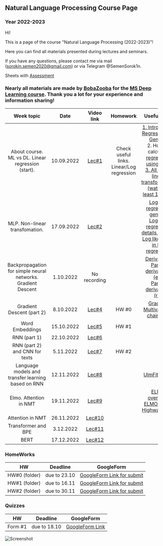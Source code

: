 ## Natural Language Processing Course Page 
### Year 2022-2023

Hi!

This is a page of the course "Natural Language Processing (2022-2023)"! 

Here you can find all materials presented during lectures and seminars.

If you have any questions, please contact me via mail (sorokin.semen2020@gmail.com) or via Telegram @SemenSorok1n. 

Sheets with [Assessment](https://docs.google.com/spreadsheets/d/1HFksQQbRqdd0rJ0NU_9hpuh0y5QBCpMLiyY8xN5gP2s/edit?usp=sharing)

### Nearly all materials are made by [BobaZooba](https://github.com/BobaZooba) for the [MS Deep Learning course](https://github.com/BobaZooba/DeepNLP). Thank you a lot for your experience and information sharing!


|                          Week topic                          |    Date    |                        Video link                         |                 Homework                  |                                                                                                                                                                          Useful links                                                                                                                                                                          |
|:------------------------------------------------------------:|:----------:|:---------------------------------------------------------:|:-----------------------------------------:|:--------------------------------------------------------------------------------------------------------------------------------------------------------------------------------------------------------------------------------------------------------------------------------------------------------------------------------------------------------------:|
|      About course. ML vs DL. Linear regression (start).      | 10.09.2022 |           [Lec#1](https://youtu.be/KmEyLMHhYCI)           | Check useful links. Linear/Log regression | [1. Intro Linear Regression. In General](https://www.youtube.com/watch?v=owI7zxCqNY0) <br/> 2. How to calculate [regression using MSE](https://youtube.com/playlist?list=PLF596A4043DBEAE9C) <br/> [3. All about linear transformation (watch at least 1 week)](https://www.khanacademy.org/math/linear-algebra/matrix-transformations#linear-transformations) |
|                MLP. Non-linear transfomation.                | 17.09.2022 |           [Lec#2](https://youtu.be/-OIB98WsB5Y)           |                                           |                                                  [Logistic regression general](https://www.youtube.com/watch?v=yIYKR4sgzI8) <br/>  [Logistic regression details part #1](https://www.youtube.com/watch?v=vN5cNN2-HWE)    <br/>[Log likelihood in log regression](https://www.youtube.com/watch?v=BfKanl1aSG0)                                                  |
| Backpropagation for simple neural networks. Gradient Descent | 1.10.2022  |                       No recording                        |                                           |                  [Derivatives](https://www.youtube.com/watch?v=5yfh5cf4-0w) <br/>[Partial derivarives (en)](https://www.khanacademy.org/math/multivariable-calculus/multivariable-derivatives/partial-derivatives/v/partial-derivatives-introduction)<br/> [Partial derivatives (ru)](http://mathprofi.ru/chastnye_proizvodnye_primery.html)                   |
|                  Gradient Descent (part 2)                   | 8.10.2022  |           [Lec#4](https://youtu.be/OKyq0r_l69A)           |                   HW #0                   |                  [Gradient](https://www.khanacademy.org/math/multivariable-calculus/multivariable-derivatives/gradient-and-directional-derivatives/v/gradient)  <br/>       [Multivariable chain rule](https://www.khanacademy.org/math/multivariable-calculus/multivariable-derivatives/multivariable-chain-rule/v/multivariable-chain-rule)                  |
|                       Word Embeddings                        | 15.10.2022 |           [Lec#5](https://youtu.be/-ZjBvlnZJz4)           |                   HW #1                   |                                                                                                                                                                                                                                                                                                                                                                |
|                         RNN (part 1)                         | 22.10.2022 |   [Lec#6](https://www.youtube.com/watch?v=Cxf0SJfcc8c)    |                                           |                                                                                                                                                                                                                                                                                                                                                                |
|                RNN (part 2) and CNN for texts                | 5.11.2022  |   [Lec#7](https://www.youtube.com/watch?v=EbjB4pJzWqA)    |                   HW #2                   |                                                                                                                                                                                                                                                                                                                                                                |
|      Language models and transfer learning based on RNN      | 12.11.2022 | [Lec#8](https://www.youtube.com/watch?v=IqFj8sUa8Ng&t=1s) |                                           |                                                                                                                                                        [UlmFit paper](https://arxiv.org/pdf/1801.06146)                                                                                                                                                        |
|                    Elmo. Attention in NMT                    | 19.11.2022 |   [Lec#9](https://youtu.be/9JWzvzSLmp4U)    |                                           |                     [ELMO overview](https://www.analyticsvidhya.com/blog/2019/03/learn-to-use-elmo-to-extract-features-from-text/)  <br/>  [ELMO paper](https://arxiv.org/pdf/1802.05365.pdf)  <br/> [Highway layer](https://towardsdatascience.com/review-highway-networks-gating-function-to-highway-image-classification-5a33833797b5)                      |
|                       Attention in NMT                       | 26.11.2022 |   [Lec#10](https://www.youtube.com/watch?v=ekC1UYV8cCU)   |                                           |                                       |
|                     Transformer and BPE                      | 3.12.2022  |   [Lec#11](https://youtu.be/4Vyb6spfKyU)   |                                           |                                          |
|                             BERT                             | 17.12.2022 |                        [Lec#12]()                         |                                           |                                          |


### HomeWorks
|      HW       |   Deadline   |                            GoogleForm                             |
|:-------------:|:------------:|:-----------------------------------------------------------------:|
| HW#0 (folder) | due to 23.10 | [GoogleForm Link for submit](https://forms.gle/uBwAxWPuVVDXB2uX8) |
| HW#1 (folder) | due to 16.11 | [GoogleForm Link for submit](https://forms.gle/7R8GdMSjEdgVjBLC8) |
| HW#2 (folder) | due to 30.11 | [GoogleForm Link for submit](https://forms.gle/CTWy15Qf7AUXsrUz9) |

### Quizzes
|   HW    |   Deadline   |                       GoogleForm                       |
|:-------:|:------------:|:------------------------------------------------------:|
| Form #1 | due to 18.10 | [GoogleForm Link](https://forms.gle/mTgtY3ptNPjsxUVV9) |



![Screenshot](Natural-language-processing.jpeg)



